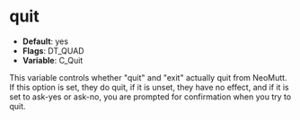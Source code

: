 # quit

- **Default**: yes
- **Flags**: DT_QUAD
- **Variable**: C_Quit

This variable controls whether "quit" and "exit" actually quit
from NeoMutt.  If this option is set, they do quit, if it is unset, they
have no effect, and if it is set to ask-yes or ask-no, you are
prompted for confirmation when you try to quit.
